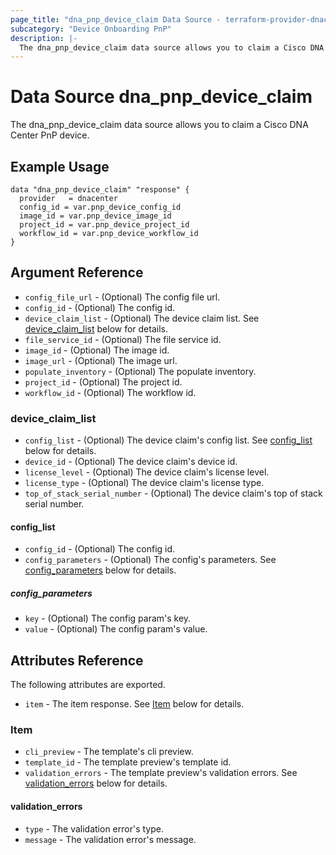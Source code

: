 ```yaml
---
page_title: "dna_pnp_device_claim Data Source - terraform-provider-dnacenter"
subcategory: "Device Onboarding PnP"
description: |-
  The dna_pnp_device_claim data source allows you to claim a Cisco DNA Center PnP device.
---
```


# Data Source dna_pnp_device_claim

The dna_pnp_device_claim data source allows you to claim a Cisco DNA Center PnP device.

## Example Usage

```hcl
data "dna_pnp_device_claim" "response" {
  provider   = dnacenter
  config_id = var.pnp_device_config_id
  image_id = var.pnp_device_image_id
  project_id = var.pnp_device_project_id
  workflow_id = var.pnp_device_workflow_id
}
```

## Argument Reference

- `config_file_url` - (Optional) The config file url.
- `config_id` - (Optional) The config id.
- `device_claim_list` - (Optional) The device claim list. See [device_claim_list](#device_claim_list) below for details.
- `file_service_id` - (Optional) The file service id.
- `image_id` - (Optional) The image id.
- `image_url` - (Optional) The image url.
- `populate_inventory` - (Optional) The populate inventory.
- `project_id` - (Optional) The project id.
- `workflow_id` - (Optional) The workflow id.

### device_claim_list

- `config_list` - (Optional) The device claim's config list. See [config_list](#config_list) below for details.
- `device_id` - (Optional) The device claim's device id.
- `license_level` - (Optional) The device claim's license level.
- `license_type` - (Optional) The device claim's license type.
- `top_of_stack_serial_number` - (Optional) The device claim's top of stack serial number.

#### config_list

- `config_id` - (Optional) The config id.
- `config_parameters` - (Optional) The config's parameters. See [config_parameters](#config_parameters) below for details.

##### config_parameters

- `key` - (Optional) The config param's key.
- `value` - (Optional) The config param's value.

## Attributes Reference

The following attributes are exported.

- `item` - The item response. See [Item](#item) below for details.

### Item

- `cli_preview` - The template's cli preview.
- `template_id` - The template preview's template id.
- `validation_errors` - The template preview's validation errors. See [validation_errors](#validation_errors) below for details.

#### validation_errors

- `type` - The validation error's type.
- `message` - The validation error's message.
